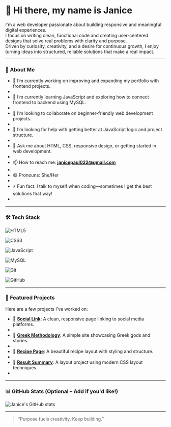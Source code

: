 # 👋 Hi there, my name is Janice

I'm a web developer passionate about building responsive and meaningful digital experiences.  
I focus on writing clean, functional code and creating user-centered designs that solve real problems with clarity and purpose.  
Driven by curiosity, creativity, and a desire for continuous growth, I enjoy turning ideas into structured, reliable solutions that make a real impact.

---

### 🌟 About Me

- 🔭 I’m currently working on improving and expanding my portfolio with frontend projects.
- 
- 🌱 I’m currently learning JavaScript and exploring how to connect frontend to backend using MySQL.
- 
- 👯 I’m looking to collaborate on beginner-friendly web development projects.
- 
- 🤔 I’m looking for help with getting better at JavaScript logic and project structure.
- 
- 💬 Ask me about HTML, CSS, responsive design, or getting started in web development.
- 
- 📫 How to reach me: **[janicepaul022@gmail.com](mailto:janicepaul022@gmail.com)**
- 
- 😄 Pronouns: She/Her
- 
- ⚡ Fun fact: I talk to myself when coding—sometimes I get the best solutions that way!
- 
---

### 🛠️ Tech Stack

![HTML5](https://img.shields.io/badge/-HTML5-E34F26?style=flat&logo=html5&logoColor=white)

![CSS3](https://img.shields.io/badge/-CSS3-1572B6?style=flat&logo=css3)

![JavaScript](https://img.shields.io/badge/-JavaScript-F7DF1E?style=flat&logo=javascript&logoColor=black)

![MySQL](https://img.shields.io/badge/-MySQL-4479A1?style=flat&logo=mysql&logoColor=white)

![Git](https://img.shields.io/badge/-Git-F05032?style=flat&logo=git&logoColor=white)

![GitHub](https://img.shields.io/badge/-GitHub-181717?style=flat&logo=github&logoColor=white)

---

### 💼 Featured Projects

Here are a few projects I've worked on:

- 🔗 [**Social Link**](https://github.com/Janice-kiiru/Social-Link): A clean, responsive page linking to social media platforms.
- 
- 🔗 [**Greek Methodology**](https://github.com/Janice-kiiru/Greek-Methodology): A simple site showcasing Greek gods and stories.
- 
- 🔗 [**Recipe Page**](https://github.com/Janice-kiiru/Recipe-Page): A beautiful recipe layout with styling and structure.
- 
- 🔗 [**Result Summary**](https://github.com/Janice-kiiru/Result-Summary): A layout project using modern CSS layout techniques.
- 

---

### 📊 GitHub Stats (Optional – Add if you'd like!)

![Janice's GitHub stats](https://github-readme-stats.vercel.app/api?username=Janice-kiiru&show_icons=true&theme=default)


---

> “Purpose fuels creativity. Keep building.”
> 


